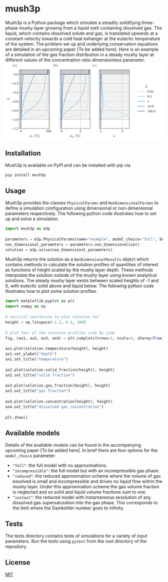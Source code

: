 # mush3p #

Mush3p is a Python package which simulate a steadily solidifying three-phase mushy layer growing from a liquid melt containing dissolved gas.
The liquid, which contains dissolved solute and gas, is translated upwards at a constant velocity towards a cold heat exhanger at the eutectic temperature of the system.
The problem set up and underlying conservation equations are detailed in an upcoming paper [To be added here].
Here is an example of a simulation of the gas fraction distribution in a steady mushy layer at different values of the concentration ratio dimensionless parameter.
![Simulation of three-phase mushy layers at different concentration ratios from an upcoming paper](example_plot.svg)

## Installation ##
Mush3p is available on PyPI and can be installed with pip via
```bash
pip install mush3p
```

## Usage ##
Mush3p provides the classes `PhysicalParams` and `NonDimensionalParams` to define a simulation configuration using dimensional or non-dimensional parameters respectively.
The following python code illustrates how to set up and solve a simulation.
```python
import mush3p as m3p

parameters = m3p.PhysicalParams(name="example", model_choice="full", bubble_radius=1e-3)
non_dimensional_parameters = parameters.non_dimensionalise()
solution = m3p.solve(non_dimensional_parameters)
```

Mush3p returns the solution as a `NonDimensionalResults` object which contains methods to calculate the solution profiles of quantities of interest as functions of height scaled by the mushy layer depth.
These methods interpolate the solution outside of the mushy layer using known analytical solutions.
The steady mushy layer exists between scaled heights of -1 and 0, with eutectic solid above and liquid below.
The following python code illustrates how to plot some solution profiles.
```python
import matplotlib.pyplot as plt
import numpy as np

# vertical coordinate to plot solution for
height = np.linspace(-1.2, 0.2, 100)

# plot four of the solution profiles side by side
fig, (ax1, ax2, ax3, ax4) = plt.subplots(nrows=1, ncols=4, sharey=True)

ax1.plot(solution.temperature(height), height)
ax1.set_ylabel("depth")
ax1.set_title("temperature")

ax2.plot(solution.solid_fraction(height), height)
ax2.set_title("solid fraction")

ax3.plot(solution.gas_fraction(height), height)
ax3.set_title("gas fraction")

ax4.plot(solution.concentration(height), height)
ax4.set_title("dissolved gas concentration")

plt.show()
```

## Available models ##
Details of the available models can be found in the accompanying upcoming paper [To be added here].
In brief there are four options for the `model_choice` parameter:
- `"full"`: the full model with no approximations.
- `"incompressible"`: the full model but with an incompressible gas phase.
- `"reduced"`: the reduced approximation scheme where the volume of gas exsolved is small and incompressible and drives no liquid flow within the mushy layer. Under this approximation scheme the gas volume fraction is neglected and so solid and liquid volume fractions sum to one.
- `"instant"`: the reduced model with instantaneous exsolution of any dissolved gas supersaturation into the gas phase. This corresponds to the limit where the Damkohler number goes to infinity.

## Tests ##
The tests directory contains tests of simulations for a variety of input parameters.
Run the tests using `pytest` from the root directory of the repository.

## License ##
[MIT](https://choosealicense.com/licenses/mit/)
